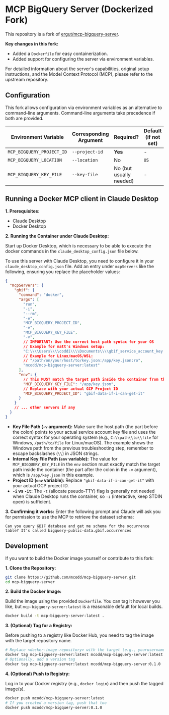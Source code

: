 # MCP BigQuery Server (Dockerized Fork)

This repository is a fork of [ergut/mcp-bigquery-server](https://github.com/ergut/mcp-bigquery-server).

**Key changes in this fork:**
*   Added a `Dockerfile` for easy containerization.
*   Added support for configuring the server via environment variables.

For detailed information about the server's capabilities, original setup instructions, and the Model Context Protocol (MCP), please refer to the upstream repository.

## Configuration

This fork allows configuration via environment variables as an alternative to command-line arguments. Command-line arguments take precedence if both are provided.

| Environment Variable        | Corresponding Argument | Required?             | Default (if not set) |
|-----------------------------|------------------------|-----------------------|----------------------|
| `MCP_BIGQUERY_PROJECT_ID`   | `--project-id`         | **Yes**               | -                    |
| `MCP_BIGQUERY_LOCATION`     | `--location`           | No                    | `US`                 |
| `MCP_BIGQUERY_KEY_FILE`     | `--key-file`           | No (but usually needed) | -                    |

## Running a Docker MCP client in Claude Desktop

**1. Prerequisites:**

*   Claude Desktop
*   Docker Desktop

**2. Running the Container under Claude Desktop:**

Start up Docker Desktop, which is necessary to be able to execute the docker commands in the `claude_desktop_config.json` file below.

To use this server with Claude Desktop, you need to configure it in your `claude_desktop_config.json` file. Add an entry under `mcpServers` like the following, ensuring you replace the placeholder values:

```json
{
  "mcpServers": {
    "gbif": {
      "command": "docker",
      "args": [
        "run",
        "-i",
        "--rm",
        "-e",
        "MCP_BIGQUERY_PROJECT_ID",
        "-e",
        "MCP_BIGQUERY_KEY_FILE",
        "-v",
        // IMPORTANT: Use the correct host path syntax for your OS
        // Example for matt's Windows setup:
        "C:\\\\Users\\\\coddi\\\\Documents\\\\gbif_service_account_key.json:/app/key.json:ro",
        // Example for Linux/macOS/WSL:
        // "/path/on/your/host/to/key.json:/app/key.json:ro",
        "mcodd/mcp-bigquery-server:latest"
      ],
      "env": {
        // This MUST match the target path inside the container from the -v flag
        "MCP_BIGQUERY_KEY_FILE": "/app/key.json",
        // Replace with your actual GCP Project ID
        "MCP_BIGQUERY_PROJECT_ID": "gbif-data-if-i-can-get-it"
      }
    }
    // ... other servers if any
  }
}
```

*   **Key File Path (`-v` argument):** Make sure the host path (the part before the colon) points to your actual service account key file and uses the correct syntax for your operating system (e.g., `C:\\path\\to\\file` for Windows, `/path/to/file` for Linux/macOS). The example shows the Windows path from the previous troubleshooting step, remember to escape backslashes (`\\`) in JSON strings.
*   **Internal Key File Path (`env` variable):** The value for `MCP_BIGQUERY_KEY_FILE` in the `env` section must exactly match the target path inside the container (the part after the colon in the `-v` argument), which is `/app/key.json` in this example.
*   **Project ID (`env` variable):** Replace `"gbif-data-if-i-can-get-it"` with your actual GCP project ID.
*   **`-i` vs `-it`:** The `-t` (allocate pseudo-TTY) flag is generally not needed when Claude Desktop runs the container, so `-i` (interactive, keep STDIN open) is sufficient.

**3. Confirming it works:**
Enter the following prompt and Claude will ask you for permission to use the MCP to retrieve the dataset schema:
```
Can you query GBIF database and get me schema for the occurrence table? It's called bigquery-public-data.gbif.occurrences
```

## Development

If you want to build the Docker image yourself or contribute to this fork:

**1. Clone the Repository:**

```bash
git clone https://github.com/mcodd/mcp-bigquery-server.git
cd mcp-bigquery-server
```

**2. Build the Docker Image:**

Build the image using the provided `Dockerfile`. You can tag it however you like, but `mcp-bigquery-server:latest` is a reasonable default for local builds.

```bash
docker build -t mcp-bigquery-server:latest .
```

**3. (Optional) Tag for a Registry:**

Before pushing to a registry like Docker Hub, you need to tag the image with the target repository name.

```bash
# Replace <docker-image-repository> with the target (e.g., yourusername/mcp-bigquery-server)
docker tag mcp-bigquery-server:latest mcodd/mcp-bigquery-server:latest
# Optionally, add a version tag
docker tag mcp-bigquery-server:latest mcodd/mcp-bigquery-server:0.1.0 
```

**4. (Optional) Push to Registry:**

Log in to your Docker registry (e.g., `docker login`) and then push the tagged image(s).

```bash
docker push mcodd/mcp-bigquery-server:latest
# If you created a version tag, push that too
docker push mcodd/mcp-bigquery-server:0.1.0
```
